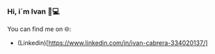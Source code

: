 ### Hi, i´m Ivan 👋💻

You can find me on 🌐:
-  (Linkedin)[https://www.linkedin.com/in/ivan-cabrera-334020137/]

<!--
**icabrera29/icabrera29** is a ✨ _special_ ✨ repository because its `README.md` (this file) appears on your GitHub profile.

Here are some ideas to get you started:

- 🔭 I’m currently working on ...
- 🌱 I’m currently learning ...
- 👯 I’m looking to collaborate on ...
- 🤔 I’m looking for help with ...
- 💬 Ask me about ...
- 📫 How to reach me: ...
- 😄 Pronouns: ...
- ⚡ Fun fact: ...
-->
